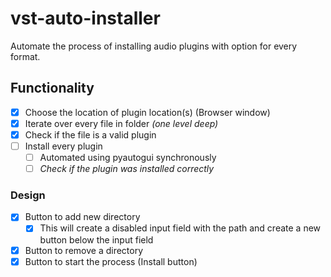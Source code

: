 # vst-auto-installer

Automate the process of installing audio plugins with option for every format.

## Functionality

- [x] Choose the location of plugin location(s) (Browser window)
- [x] Iterate over every file in folder _(one level deep)_
- [x] Check if the file is a valid plugin
- [ ] Install every plugin
  - [ ] Automated using pyautogui synchronously
  - [ ] _Check if the plugin was installed correctly_

### Design

- [x] Button to add new directory 
  - [x] This will create a disabled input field with the path and create a new button below the input field
- [x] Button to remove a directory 
- [x] Button to start the process (Install button)